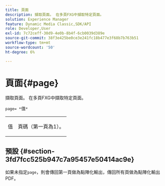 ```yaml
---
title: 頁面
description: 擷取頁面。 在多頁FXG中擷取特定頁面。
solution: Experience Manager
feature: Dynamic Media Classic,SDK/API
role: Developer,User
exl-id: 7c72ceff-30d9-4e0b-8b4f-6cb0039d389e
source-git-commit: 38f3e425be0ce3e241fc18b477e3f68b7b763b51
workflow-type: tm+mt
source-wordcount: '50'
ht-degree: 6%

---
```


# 頁面{#page}

擷取頁面。 在多頁FXG中擷取特定頁面。

`page= *`值`*`

<table id="simpletable_E92560F812B64A36A3D108CA7DEED5AC"> 
 <tr class="strow"> 
  <td class="stentry"> <p><span class="codeph"> <span class="varname">值</span></span> </p> </td> 
  <td class="stentry"> <p>頁碼（第一頁為1）。 </p></td> 
 </tr> 
</table>

## 預設 {#section-3fd7fcc525b947c7a95457e50414ac9e}

如果未指定`page`，則會傳回第一頁做為點陣化輸出，傳回所有頁做為點陣化輸出PDF。
